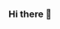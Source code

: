 ### Hi there 👋

<!--
**varBuzz/varBuzz** is a ✨ _special_ ✨ repository because its `README.md` (this file) appears on your GitHub profile.
[![Header](https://https://scontent.fktm6-1.fna.fbcdn.net/v/t1.0-0/p370x247/48390086_2237674262944573_4876503389682270208_o.jpg?_nc_cat=103&_nc_sid=7aed08&_nc_ohc=0U9BClsbmEkAX_HBYWH&_nc_ht=scontent.fktm6-1.fna&tp=6&oh=7e9f0487609f365f06e09a5a36962d23&oe=5F6D2469<OWNER>/<OWNER>/readme_header.png "Header")](https://some-url.dev/)
Here are some ideas to get you started:

- 🔭 I’m currently working on ...
- 🌱 I’m currently learning ...
- 👯 I’m looking to collaborate on ...
- 🤔 I’m looking for help with ...
- 💬 Ask me about ...
- 📫 How to reach me: ...
- 😄 Pronouns: ...
- ⚡ Fun fact: ...
-->
